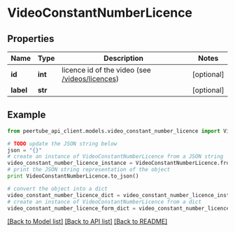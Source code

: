 # VideoConstantNumberLicence


## Properties
Name | Type | Description | Notes
------------ | ------------- | ------------- | -------------
**id** | **int** | licence id of the video (see [/videos/licences](#operation/getLicences)) | [optional] 
**label** | **str** |  | [optional] 

## Example

```python
from peertube_api_client.models.video_constant_number_licence import VideoConstantNumberLicence

# TODO update the JSON string below
json = "{}"
# create an instance of VideoConstantNumberLicence from a JSON string
video_constant_number_licence_instance = VideoConstantNumberLicence.from_json(json)
# print the JSON string representation of the object
print VideoConstantNumberLicence.to_json()

# convert the object into a dict
video_constant_number_licence_dict = video_constant_number_licence_instance.to_dict()
# create an instance of VideoConstantNumberLicence from a dict
video_constant_number_licence_form_dict = video_constant_number_licence.from_dict(video_constant_number_licence_dict)
```
[[Back to Model list]](../README.md#documentation-for-models) [[Back to API list]](../README.md#documentation-for-api-endpoints) [[Back to README]](../README.md)


